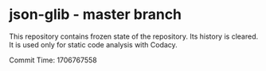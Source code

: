 # json-glib - master branch

This repository contains frozen state of the repository.
Its history is cleared. It is used only for static code
analysis with Codacy.

Commit Time: 1706767558